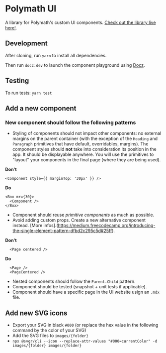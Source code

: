 # Polymath UI

A library for Polymath's custom UI components. [Check out the library live here!](https://polymath-ui-develop.netlify.com/).

## Development

After cloning, run `yarn` to install all dependencies.

Then run `docz:dev` to launch the component playground using [Docz](https://www.docz.site/).

## Testing

To run tests:
`yarn test`

## Add a new component

### New component should follow the following patterns

- Styling of components should not impact other components: no external margins on the parent container (with the exception of the `Heading` and `Paragraph` primitives that have default, overridables, margins).
  The component styles should **not** take into consideration its position in the app. It should be displayable anywhere.
  You will use the primitives to "layout" your components in the final page (where they are being used).

**Don't**

```
<Component style={{ marginTop: '30px' }} />
```

**Do**

```
<Box mr={30}>
  <Component />
</Box>
```

- Component should reuse _primitive components_ as much as possible.
- Avoid adding custom props. Create a new alternative component instead. [More infos].(https://medium.freecodecamp.org/introducing-the-single-element-pattern-dfbd2c295c5d#25ff).

**Don't**

```
  <Page centered />
```

**Do**

```
  <Page />
  <PageCentered />
```

- Nested components should follow the `Parent.Child` pattern.
- Component should be tested (snapshot + unit tests if applicable).
- Component should have a specific page in the UI website usign an `.mdx` file.

## Add new SVG icons

- Export your SVG in black `#000` (or replace the hex value in the following command by the color of your SVG)
- Add the SVG files to `images/{folder}`
- `npx @svgr/cli --icon --replace-attr-values "#000=currentColor" -d images/{folder} images/{folder}`
